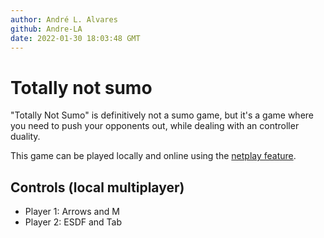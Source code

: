 ```yaml
---
author: André L. Alvares
github: Andre-LA
date: 2022-01-30 18:03:48 GMT
---
```


# Totally not sumo

"Totally Not Sumo" is definitively not a sumo game, but it's a game where you need to push your opponents out, while dealing with an controller duality.

This game can be played locally and online using the [netplay feature](https://wasm4.org/docs/guides/multiplayer#netplay).

## Controls (local multiplayer)

* Player 1: Arrows and M
* Player 2: ESDF and Tab
